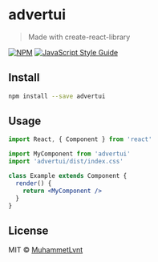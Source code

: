 # advertui

> Made with create-react-library

[![NPM](https://img.shields.io/npm/v/advertui.svg)](https://www.npmjs.com/package/advertui) [![JavaScript Style Guide](https://img.shields.io/badge/code_style-standard-brightgreen.svg)](https://standardjs.com)

## Install

```bash
npm install --save advertui
```

## Usage

```jsx
import React, { Component } from 'react'

import MyComponent from 'advertui'
import 'advertui/dist/index.css'

class Example extends Component {
  render() {
    return <MyComponent />
  }
}
```

## License

MIT © [MuhammetLvnt](https://github.com/MuhammetLvnt)
